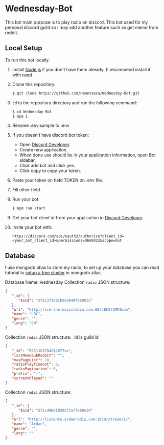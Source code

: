 # Wednesday-Bot

This bot main purpose is to play radio on discord. This bot used for my personal discord guild so i may add another feature such as get meme from reddit.

## Local Setup

To run this bot locally:

1. Install [Node.js](https://nodejs.org/en/) if you don't have them already. (I recommend install it with [nvm](https://github.com/nvm-sh/nvm))

1. Clone this repository:

   ```bash
   $ git clone https://github.com/nmuntaaza/Wednesday-Bot.git
   ```

1. `cd` to the repository directory and run the following command:

   ```bash
   $ cd Wednesday-Bot
   $ npm i
   ```
1. Rename .env.sample to .env

1. If you doesn't have discord bot token:
   * Open [Discord Developer](https://discord.com/developers/applications).
   * Create new application.
   * When done use should be in your application information, open Bot sidebar.
   * Click add bot and click yes.
   * Click copy to copy your token.
1. Paste your token on field TOKEN on .env file.
1. Fill other field.
1. Run your bot:

   ```bash
   $ npm run start
   ```
1. Get your bot client id from your application in [Discord Developer](https://discord.com/developers/applications).
1. Invite your bot with:

   ```
   https://discord.com/api/oauth2/authorize?client_id=<your_bot_client_id>&permissions=3668032&scope=bot
   ```

## Database

I use mongodb atlas to store my radio, to set up your database you can read tutorial to [setup a free cluster](https://docs.atlas.mongodb.com/getting-started/) in mongodb atlas.

Database Name: wednesday
Collection `radio` JSON structure:
```json
{
   "_id": {
      "$oid": "5f1c373291b9e39487b68055"
   },
   "url": "http://ice-the.musicradio.com:80/LBC973MP3Low",
   "name": "LBC",
   "genre": "",
   "lang": "EN"
}
```
Collection `radio` JSON structure:
_id is guild id
```json
{
   "_id": "5251183704214077xx",
   "lastMemeSubReddit": "",
   "maxPageList": 10,
   "radioPlayTimeout": 6,
   "radioPagination": 0,
   "prefix": "!",
   "currentPlayed": ""
}
```
Collection `radio` JSON structure:
```json
{
   "_id": {
      "$oid": "5f1cd9651020bf1af7e80e20"
   },
   "url": "http://listento.ardanradio.com:1059/stream/1/",
   "name": "Ardan",
   "genre": "",
   "lang": ""
}
```